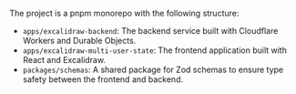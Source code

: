 The project is a pnpm monorepo with the following structure:

- `apps/excalidraw-backend`: The backend service built with Cloudflare Workers and Durable Objects.
- `apps/excalidraw-multi-user-state`: The frontend application built with React and Excalidraw.
- `packages/schemas`: A shared package for Zod schemas to ensure type safety between the frontend and backend.